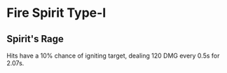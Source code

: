 # Fire Spirit Type-I

## Spirit's Rage

Hits have a 10% chance of igniting target, dealing 120 DMG every 0.5s for 2.07s.